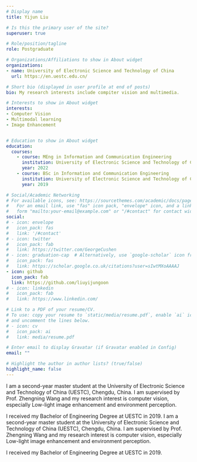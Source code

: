 ```yaml
---
# Display name
title: Yijun Liu

# Is this the primary user of the site?
superuser: true

# Role/position/tagline
role: Postgraduate

# Organizations/Affiliations to show in About widget
organizations:
- name: University of Electronic Science and Technology of China
  url: https://en.uestc.edu.cn/

# Short bio (displayed in user profile at end of posts)
bio: My research interests include compiter vision and multimedia.

# Interests to show in About widget
interests:
- Computer Vision
- Multimodal learning
- Image Enhancement


# Education to show in About widget
education:
  courses:
    - course: MEng in Information and Communication Engineering
      institution: University of Electronic Science and Technology of China
      year: 2022  
    - course: BSc in Information and Communication Engineering
      institution: University of Electronic Science and Technology of China
      year: 2019

# Social/Academic Networking
# For available icons, see: https://sourcethemes.com/academic/docs/page-builder/#icons
#   For an email link, use "fas" icon pack, "envelope" icon, and a link in the
#   form "mailto:your-email@example.com" or "/#contact" for contact widget.
social:
# - icon: envelope
#   icon_pack: fas
#   link: '/#contact'
# - icon: twitter
#   icon_pack: fab
#   link: https://twitter.com/GeorgeCushen
# - icon: graduation-cap  # Alternatively, use `google-scholar` icon from `ai` icon pack
#   icon_pack: fas
#   link: https://scholar.google.co.uk/citations?user=sIwtMXoAAAAJ
- icon: github
  icon_pack: fab
  link: https://github.com/liuyijungoon
# - icon: linkedin
#   icon_pack: fab
#   link: https://www.linkedin.com/

# Link to a PDF of your resume/CV.
# To use: copy your resume to `static/media/resume.pdf`, enable `ai` icons in `params.toml`, 
# and uncomment the lines below.
# - icon: cv
#   icon_pack: ai
#   link: media/resume.pdf

# Enter email to display Gravatar (if Gravatar enabled in Config)
email: ""

# Highlight the author in author lists? (true/false)
highlight_name: false
---
```


I am a second-year master student at the University of Electronic Science and Technology of China (UESTC), Chengdu, China. I am supervised by Prof. Zhengning Wang and my research interest is computer vision, especially Low-light image enhancement and environment perception.

I received my Bachelor of Engineering Degree at UESTC in 2019.
I am a second-year master student at the University of Electronic Science and Technology of China (UESTC), Chengdu, China. I am supervised by Prof. Zhengning Wang and my research interest is computer vision, especially Low-light image enhancement and environment perception.

I received my Bachelor of Engineering Degree at UESTC in 2019.

<!-- {{< icon name="download" pack="fas" >}} Download my {{< staticref "media/demo_resume.pdf" "newtab" >}}resumé{{< /staticref >}} or {{< staticref "media/demo_resume.pdf" "newtab" >}}简历{{< /staticref >}}. -->
